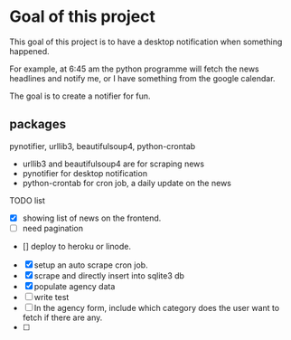 # Goal of this project

This goal of this project is to have a desktop notification when something happened.

For example, at 6:45 am the python programme will fetch the news headlines and notify me, or I have something from the google calendar.

The goal is to create a notifier for fun.

## packages

pynotifier, urllib3, beautifulsoup4, python-crontab

- urllib3 and beautifulsoup4 are for scraping news
- pynotifier for desktop notification
- python-crontab for cron job, a daily update on the news

TODO list

- [x] showing list of news on the frontend.
- [ ] need pagination
- [] deploy to heroku or linode.
- [x] setup an auto scrape cron job.
- [x] scrape and directly insert into sqlite3 db
- [x] populate agency data
- [ ] write test
- [ ] In the agency form, include which category does the user want to fetch if there are any.
- [ ]
